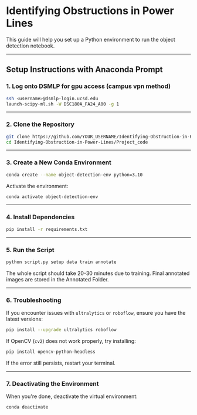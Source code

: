 # Identifying Obstructions in Power Lines

This guide will help you set up a Python environment to run the object detection notebook.

---

## **Setup Instructions with Anaconda Prompt**  

### **1. Log onto DSMLP for gpu access (campus vpn method)**  
```bash
ssh <username>@dsmlp-login.ucsd.edu
launch-scipy-ml.sh -W DSC180A_FA24_A00 -g 1
```

---

### **2. Clone the Repository**  
```bash
git clone https://github.com/YOUR_USERNAME/Identifying-Obstruction-in-Power-Lines.git
cd Identifying-Obstruction-in-Power-Lines/Project_code
```

---

### **3. Create a New Conda Environment**  
```bash
conda create --name object-detection-env python=3.10
```

Activate the environment:  
```bash
conda activate object-detection-env
```

---

### **4. Install Dependencies**  
```bash
pip install -r requirements.txt
```

---

### **5. Run the Script**  
```bash
python script.py setup data train annotate
```
The whole script should take 20-30 minutes due to training. Final annotated images are stored in the Annotated Folder.

---

### **6. Troubleshooting**  
If you encounter issues with `ultralytics` or `roboflow`, ensure you have the latest versions:  
```bash
pip install --upgrade ultralytics roboflow
```

If OpenCV (`cv2`) does not work properly, try installing:  
```bash
pip install opencv-python-headless
```

If the error still persists, restart your terminal.

---

### **7. Deactivating the Environment**  
When you're done, deactivate the virtual environment:  
```bash
conda deactivate
```


